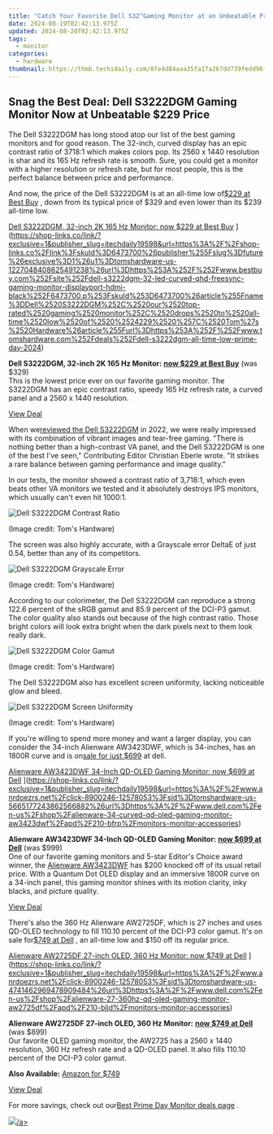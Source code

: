 ```yaml
---
title: "Catch Your Favorite Dell S32^Gaming Monitor at an Unbeatable Price: Just $229 – Top-Ranked Quality Guaranteed!"
date: 2024-08-19T02:42:13.975Z
updated: 2024-08-20T02:42:13.975Z
tags:
  - monitor
categories:
  - hardware
thumbnail: https://thmb.techidaily.com/8fe4d84aaa35fa17a267dd739fedd96f93a66f985a73d0610677b87ea0aa7287.jpg
---
```


## Snag the Best Deal: Dell S3222DGM Gaming Monitor Now at Unbeatable $229 Price

The Dell S3222DGM has long stood atop our list of the best gaming monitors and for good reason. The 32-inch, curved display has an epic contrast ratio of 3718:1 which makes colors pop. Its 2560 x 1440 resolution is shar and its 165 Hz refresh rate is smooth. Sure, you could get a monitor with a higher resolution or refresh rate, but for most people, this is the perfect balance between price and performance.

 And now, the price of the Dell S3222DGM is at an all-time low of[$229 at Best Buy](https://shop-links.co/link/?exclusive=1&publisher_slug=itechdaily19598&url=https%3A%2F%2Fshop-links.co%2Flink%3FskuId%3D6473700%26publisher%255Fslug%3Dfuture%26exclusive%3D1%26u1%3Dtomshardware-us-1316858202796444501%26url%3Dhttps%253A%252F%252Fwww.bestbuy.com%252Fsite%252Fdell-s3222dgm-32-led-curved-qhd-freesync-gaming-monitor-displayport-hdmi-black%252F6473700.p%253FskuId%253D6473700%26article%255Fname%3DDell%2520S3222DGM%252C%2520our%2520top-rated%2520gaming%2520monitor%252C%2520drops%2520to%2520all-time%2520low%2520of%2520%2524229%2520%257C%2520Tom%27s%2520Hardware%26article%255Furl%3Dhttps%253A%252F%252Fwww.tomshardware.com%252Fdeals%252Fdell-s3222dgm-all-time-low-prime-day-2024) , down from its typical price of $329 and even lower than its $239 all-time low.

[Dell S3222DGM, 32-inch 2K 165 Hz Monitor:&nbsp;now $229 at Best Buy](https://cdn.mos.cms.futurecdn.net/oWmGCwzHf7MAzm4G8U6257-200-100.jpg "Dell S3222DGM, 32-inch 2K 165 Hz Monitor:&nbsp;now $229 at Best Buy") ](https://shop-links.co/link/?exclusive=1&publisher_slug=itechdaily19598&url=https%3A%2F%2Fshop-links.co%2Flink%3FskuId%3D6473700%26publisher%255Fslug%3Dfuture%26exclusive%3D1%26u1%3Dtomshardware-us-1227048408625491238%26url%3Dhttps%253A%252F%252Fwww.bestbuy.com%252Fsite%252Fdell-s3222dgm-32-led-curved-qhd-freesync-gaming-monitor-displayport-hdmi-black%252F6473700.p%253FskuId%253D6473700%26article%255Fname%3DDell%2520S3222DGM%252C%2520our%2520top-rated%2520gaming%2520monitor%252C%2520drops%2520to%2520all-time%2520low%2520of%2520%2524229%2520%257C%2520Tom%27s%2520Hardware%26article%255Furl%3Dhttps%253A%252F%252Fwww.tomshardware.com%252Fdeals%252Fdell-s3222dgm-all-time-low-prime-day-2024)

**Dell S3222DGM, 32-inch 2K 165 Hz Monitor:** [**now $229 at Best Buy**](https://shop-links.co/link/?exclusive=1&publisher_slug=itechdaily19598&url=https%3A%2F%2Fshop-links.co%2Flink%3FskuId%3D6473700%26publisher%255Fslug%3Dfuture%26exclusive%3D1%26u1%3Dtomshardware-us-6267286956942052595%26url%3Dhttps%253A%252F%252Fwww.bestbuy.com%252Fsite%252Fdell-s3222dgm-32-led-curved-qhd-freesync-gaming-monitor-displayport-hdmi-black%252F6473700.p%253FskuId%253D6473700%26article%255Fname%3DDell%2520S3222DGM%252C%2520our%2520top-rated%2520gaming%2520monitor%252C%2520drops%2520to%2520all-time%2520low%2520of%2520%2524229%2520%257C%2520Tom%27s%2520Hardware%26article%255Furl%3Dhttps%253A%252F%252Fwww.tomshardware.com%252Fdeals%252Fdell-s3222dgm-all-time-low-prime-day-2024) (was $329)  
 This is the lowest price ever on our favorite gaming monitor. The S3222DGM has an epic contrast ratio, speedy 165 Hz refresh rate, a curved panel and a 2560 x 1440 resolution.

[View Deal](https://shop-links.co/link/?exclusive=1&publisher_slug=itechdaily19598&url=https%3A%2F%2Fshop-links.co%2Flink%3FskuId%3D6473700%26publisher%255Fslug%3Dfuture%26exclusive%3D1%26u1%3Dtomshardware-us-1227048408625491238%26url%3Dhttps%253A%252F%252Fwww.bestbuy.com%252Fsite%252Fdell-s3222dgm-32-led-curved-qhd-freesync-gaming-monitor-displayport-hdmi-black%252F6473700.p%253FskuId%253D6473700%26article%255Fname%3DDell%2520S3222DGM%252C%2520our%2520top-rated%2520gaming%2520monitor%252C%2520drops%2520to%2520all-time%2520low%2520of%2520%2524229%2520%257C%2520Tom%27s%2520Hardware%26article%255Furl%3Dhttps%253A%252F%252Fwww.tomshardware.com%252Fdeals%252Fdell-s3222dgm-all-time-low-prime-day-2024)

 When we[reviewed the Dell S3222DGM](https://tools.techidaily.com) in 2022, we were really impressed with its combination of vibrant images and tear-free gaming. "There is nothing better than a high-contrast VA panel, and the Dell S3222DGM is one of the best I’ve seen," Contributing Editor Christian Eberle wrote. "It strikes a rare balance between gaming performance and image quality."

 In our tests, the monitor showed a contrast ratio of 3,718:1, which even beats other VA monitors we tested and it absolutely destroys IPS monitors, which usually can't even hit 1000:1.

![Dell S3222DGM Contrast Ratio](https://cdn.mos.cms.futurecdn.net/ABmekGtFx92eHc4j4M96SQ-320-80.png)

 (Image credit: Tom's Hardware)

 The screen was also highly accurate, with a Grayscale error DeltaE of just 0.54, better than any of its competitors.

![Dell S3222DGM Grayscale Error](https://cdn.mos.cms.futurecdn.net/4P9TMBgrZZ8rFyAUxVbEoW-320-80.png)

 (Image credit: Tom's Hardware)

 According to our colorimeter, the Dell S3222DGM can reproduce a strong 122.6 percent of the sRGB gamut and 85.9 percent of the DCI-P3 gamut. The color quality also stands out because of the high contrast ratio. Those bright colors will look extra bright when the dark pixels next to them look really dark.

![Dell S3222DGM Color Gamut](https://cdn.mos.cms.futurecdn.net/e7kPQRoTDxw6NrDbsuU8Yn-320-80.png)

 (Image credit: Tom's Hardware)

 The Dell S3222DGM also has excellent screen uniformity, lacking noticeable glow and bleed.

![Dell S3222DGM Screen Uniformity](https://cdn.mos.cms.futurecdn.net/Ki5NJ2ABPBD37SctdnqBdL-320-80.png)

 (Image credit: Tom's Hardware)

 If you're willing to spend more money and want a larger display, you can consider the 34-inch Alienware AW3423DWF, which is 34-inches, has an 1800R curve and is on[sale for just $699](https://shop-links.co/link/?exclusive=1&publisher_slug=itechdaily19598&url=https%3A%2F%2Fwww.anrdoezrs.net%2Fclick-8900246-12578053%3Fsid%3Dtomshardware-us-9040382040710677263%26url%3Dhttps%3A%2F%2Fwww.dell.com%2Fen-us%2Fshop%2Falienware-34-curved-qd-oled-gaming-monitor-aw3423dwf%2Fapd%2F210-bfrp%2Fmonitors-monitor-accessories) at dell.

[Alienware AW3423DWF 34-Inch QD-OLED Gaming Monitor:&nbsp;now $699 at Dell](https://cdn.mos.cms.futurecdn.net/V2XZiVjFfdYQCWbcJuwKHb-200-100.jpg "Alienware AW3423DWF 34-Inch QD-OLED Gaming Monitor:&nbsp;now $699 at Dell") ](https://shop-links.co/link/?exclusive=1&publisher_slug=itechdaily19598&url=https%3A%2F%2Fwww.anrdoezrs.net%2Fclick-8900246-12578053%3Fsid%3Dtomshardware-us-5665177243862566882%26url%3Dhttps%3A%2F%2Fwww.dell.com%2Fen-us%2Fshop%2Falienware-34-curved-qd-oled-gaming-monitor-aw3423dwf%2Fapd%2F210-bfrp%2Fmonitors-monitor-accessories)

 **Alienware AW3423DWF 34-Inch QD-OLED Gaming Monitor:** [**now $699 at Dell**](https://shop-links.co/link/?exclusive=1&publisher_slug=itechdaily19598&url=https%3A%2F%2Fwww.anrdoezrs.net%2Fclick-8900246-12578053%3Fsid%3Dtomshardware-us-1200036585817673483%26url%3Dhttps%3A%2F%2Fwww.dell.com%2Fen-us%2Fshop%2Falienware-34-curved-qd-oled-gaming-monitor-aw3423dwf%2Fapd%2F210-bfrp%2Fmonitors-monitor-accessories) (was $999)  
 One of our favorite gaming monitors and 5-star Editor's Choice award winner, the [Alienware AW3423DWF](https://tools.techidaily.com) has $200 knocked off of its usual retail price. With a Quantum Dot OLED display and an immersive 1800R curve on a 34-inch panel, this gaming monitor shines with its motion clarity, inky blacks, and picture quality.

[View Deal](https://shop-links.co/link/?exclusive=1&publisher_slug=itechdaily19598&url=https%3A%2F%2Fwww.anrdoezrs.net%2Fclick-8900246-12578053%3Fsid%3Dtomshardware-us-5665177243862566882%26url%3Dhttps%3A%2F%2Fwww.dell.com%2Fen-us%2Fshop%2Falienware-34-curved-qd-oled-gaming-monitor-aw3423dwf%2Fapd%2F210-bfrp%2Fmonitors-monitor-accessories)

 There's also the 360 Hz Alienware AW2725DF, which is 27 inches and uses QD-OLED technology to fill 110.10 percent of the DCI-P3 color gamut. It's on sale for[$749 at Dell](https://shop-links.co/link/?exclusive=1&publisher_slug=itechdaily19598&url=https%3A%2F%2Fwww.anrdoezrs.net%2Fclick-8900246-12578053%3Fsid%3Dtomshardware-us-2729924400449704865%26url%3Dhttps%3A%2F%2Fwww.dell.com%2Fen-us%2Fshop%2Falienware-27-360hz-qd-oled-gaming-monitor-aw2725df%2Fapd%2F210-bljd%2Fmonitors-monitor-accessories) , an all-time low and $150 off its regular price.

[Alienware AW2725DF 27-inch OLED, 360 Hz Monitor:&nbsp;now $749 at Dell](https://cdn.mos.cms.futurecdn.net/Boc4nZkkoF3eWUKXzup6gE-200-100.jpg "Alienware AW2725DF 27-inch OLED, 360 Hz Monitor:&nbsp;now $749 at Dell") ](https://shop-links.co/link/?exclusive=1&publisher_slug=itechdaily19598&url=https%3A%2F%2Fwww.anrdoezrs.net%2Fclick-8900246-12578053%3Fsid%3Dtomshardware-us-4741462969478909484%26url%3Dhttps%3A%2F%2Fwww.dell.com%2Fen-us%2Fshop%2Falienware-27-360hz-qd-oled-gaming-monitor-aw2725df%2Fapd%2F210-bljd%2Fmonitors-monitor-accessories)

 **Alienware AW2725DF 27-inch OLED, 360 Hz Monitor:** [**now $749 at Dell**](https://shop-links.co/link/?exclusive=1&publisher_slug=itechdaily19598&url=https%3A%2F%2Fwww.anrdoezrs.net%2Fclick-8900246-12578053%3Fsid%3Dtomshardware-us-6973294808879917113%26url%3Dhttps%3A%2F%2Fwww.dell.com%2Fen-us%2Fshop%2Falienware-27-360hz-qd-oled-gaming-monitor-aw2725df%2Fapd%2F210-bljd%2Fmonitors-monitor-accessories) (was $899)  
 Our favorite OLED gaming monitor, the AW2725 has a 2560 x 1440 resolution, 360 Hz refresh rate and a QD-OLED panel. It also fills 110.10 percent of the DCI-P3 color gamut.

**Also Available:** [Amazon for $749](https://tools.techidaily.com)

[View Deal](https://shop-links.co/link/?exclusive=1&publisher_slug=itechdaily19598&url=https%3A%2F%2Fwww.anrdoezrs.net%2Fclick-8900246-12578053%3Fsid%3Dtomshardware-us-4741462969478909484%26url%3Dhttps%3A%2F%2Fwww.dell.com%2Fen-us%2Fshop%2Falienware-27-360hz-qd-oled-gaming-monitor-aw2725df%2Fapd%2F210-bljd%2Fmonitors-monitor-accessories)

 For more savings, check out our[Best Prime Day Monitor deals page](https://tools.techidaily.com) .

<ins class="adsbygoogle"
     style="display:block"
     data-ad-format="autorelaxed"
     data-ad-client="ca-pub-7571918770474297"
     data-ad-slot="1223367746"></ins>



<ins class="adsbygoogle"
     style="display:block"
     data-ad-client="ca-pub-7571918770474297"
     data-ad-slot="8358498916"
     data-ad-format="auto"
     data-full-width-responsive="true"></ins>



<!-- affiliate ads begin -->
<a href="https://store.nero.com/order/checkout.php?PRODS=4729507&QTY=1&AFFILIATE=108875&CART=1"><img src="https://www.nero.com/nero-com-wAssets/img/banners/2023/TIU/Nero_TuneItUp_Screen_2.webp" border="0">/a>
<!-- affiliate ads end -->
